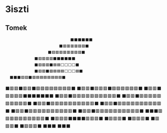 # 3iszti
## Tomek
                                 ⬛⬛⬛⬛⬛⬛
                            ⬛🟥🟥🟥🟥🟥🟥⬛
                       ⬛🟥🟥🟥🟥🟥🟥🟥🟥⬛
                 ⬛🟥🟥🟥🟥⬛⬛⬛⬛⬛⬛
                 ⬛🟥🟥🟥⬛🟦🟦⬜⬜⬜⬜⬛
                 ⬛🟥🟥⬛🟪🟦🟦🟦⬜⬜⬜🟦⬛
      ⬛⬛⬛🟥🟥⬛🟪🟦🟦🟦🟦🟦🟦🟦⬛
⬛🟥🟥⬛🟥🟥⬛🟪🟪🟪🟦🟦🟦🟦🟪⬛
⬛🟥🟥⬛🟥🟥🟥⬛🟪🟪🟪🟪🟪🟪⬛
⬛🟥🟥⬛🟥🟥🟥🟥⬛⬛⬛⬛⬛⬛⬛
⬛🟥🟥⬛🟥🟥🟥🟥🟥🟥🟥🟥🟥🟥⬛
⬛🟥🟥⬛🟥🟥🟥🟥🟥🟥🟥🟥🟥🟥⬛
⬛🟥🟥⬛🟥🟥🟥🟥🟥🟥🟥🟥🟥🟥⬛
⬛🟥🟥⬛🟥🟥🟥🟥🟥🟥🟥🟥🟥🟥⬛
⬛🟥🟥⬛🟥🟥🟥🟥🟥🟥🟥🟥🟥🟥⬛
⬛🟥🟥⬛🟥🟥🟥🟥🟥🟥🟥🟥🟥🟥⬛
     ⬛⬛⬛🟥🟥🟥🟥🟥🟥🟥🟥🟥🟥⬛
                ⬛🟥🟥🟥⬛⬛⬛⬛🟥🟥🟥⬛
                ⬛🟥🟥🟥⬛           ⬛🟥🟥🟥⬛
                ⬛🟥🟥🟥⬛           ⬛🟥🟥🟥⬛
                     ⬛⬛⬛                       ⬛⬛⬛
